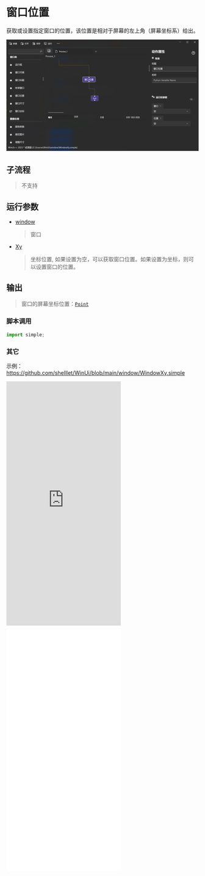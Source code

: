 # 窗口位置
获取或设置指定窗口的位置，该位置是相对于屏幕的左上角（屏幕坐标系）给出。

![WindowXy](./images/12.png ':size=90%')

## 子流程
> 不支持

## 运行参数

* [window](./types/Wnd.md)
  > 窗口
* [Xy](./types/Point.md)
  > 坐标位置, 如果设置为空，可以获取窗口位置。如果设置为坐标，则可以设置窗口的位置。


## 输出

> 窗口的屏幕坐标位置：[`Point`](./types/Point.md)


### 脚本调用

```python
import simple;

```

### 其它

示例：https://github.com/shelllet/WinUi/blob/main/window/WindowXy.simple

<iframe type="text/html" height="640px" src="https://www.youtube.com/embed/NDaWo4KNx5s" frameborder="0"></iframe>

<iframe src="//player.bilibili.com/player.html?bvid=BV1rh4y1Y7Lb&page=1&autoplay=0" height='640px' scrolling="no" frameborder="no" framespacing="0" allowfullscreen="true"></iframe>